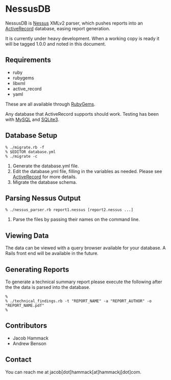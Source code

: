 NessusDB
===

NessusDB is [Nessus](http://www.nessus.org) XMLv2 parser, which pushes reports into an [ActiveRecord](http://api.rubyonrails.org/classes/ActiveRecord/Base.html) database, easing report generation. 


It is currently under heavy development. When a working copy is ready it will be tagged 1.0.0 and noted in this document.

Requirements
---

* ruby
* rubygems
* libxml
* active_record
* yaml

These are all available through [RubyGems](http://rubygems.org/).

Any database that ActiveRecord supports should work. Testing has been with [MySQL](http://www.mysql.com/) and [SQLite3](http://sqlite.org/). 


Database Setup
---

	% ./migrate.rb -f
	% $EDITOR database.yml
	% ./migrate -c

1. Generate the database.yml file.
2. Edit the database.yml file, filling in the variables as needed. Please see [ActiveRecord](http://api.rubyonrails.org/classes/ActiveRecord/Base.html) for more details.
3. Migrate the database schema.


Parsing Nessus Output
---

	% ./nessus_parser.rb report1.nessus [report2.nessus ...]

1. Parse the files by passing their names on the command line.


Viewing Data
---
The data can be viewed with a query browser available for your database. A Rails front end will be available in the future.

Generating Reports
---
To generate a technical summary report please execute the following after the the data is parsed into the database.

	%
	% ./technical_findings.rb -t "REPORT_NAME" -a "REPORT_AUTHOR" -o "REPORT_NAME.pdf"
	%

Contributors
---
* Jacob Hammack
* Andrew Benson


Contact
-------------------------
You can reach me at jacob[dot]hammack[at]hammackj[dot]com.

